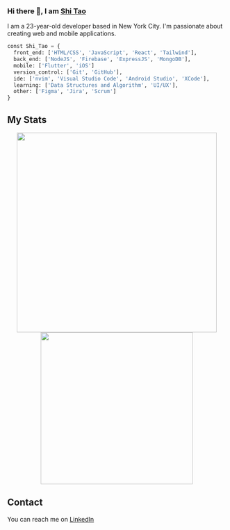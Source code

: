### Hi there 👋, I am [Shi Tao](https://www.linkedin.com/in/shi-tao-luo-5539941a0/)

I am a 23-year-old developer based in New York City. I'm passionate about creating web and mobile applications. 

```python
const Shi_Tao = {
  front_end: ['HTML/CSS', 'JavaScript', 'React', 'Tailwind'],
  back_end: ['NodeJS', 'Firebase', 'ExpressJS', 'MongoDB'],
  mobile: ['Flutter', 'iOS']
  version_control: ['Git', 'GitHub'],
  ide: ['nvim', 'Visual Studio Code', 'Android Studio', 'XCode'],
  learning: ['Data Structures and Algorithm', 'UI/UX'],
  other: ['Figma', 'Jira', 'Scrum']
}
```
<be>

## My Stats
<div align="center" width="876">
  <img src="https://github-readme-stats.vercel.app/api?username=sluo490&theme=tokyonight" width="460">
  <img src="https://github-readme-stats.vercel.app/api/top-langs/?username=sluo490&layout=compact&theme=tokyonight&langs_count=6&hide=Shaderlab,HLSL,css,makefile,C,CMake,Python&exclude_repo=cs49385" width="350">
</div>

## Contact
You can reach me on [LinkedIn](https://www.linkedin.com/in/sluo490/)
